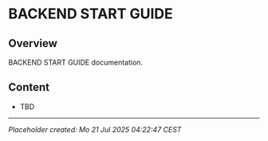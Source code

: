 # BACKEND START GUIDE

## Overview
BACKEND START GUIDE documentation.

## Content
- TBD

---
*Placeholder created: Mo 21 Jul 2025 04:22:47 CEST*

